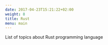 ```yaml
---
date: 2017-04-23T15:21:22+02:00
weight: 8
title: Rust
menu: main
---
```



List of topics about Rust programming language

